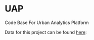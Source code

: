 # UAP
Code Base For Urban Analytics Platform

Data for this project can be found [here](https://drive.google.com/file/d/1Mbg-NEJWXCsu8VpzC0rzlwFREXt9-RSH/view?usp=sharing):
